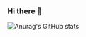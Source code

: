 ### Hi there 👋

![Anurag's GitHub stats](https://github-readme-stats.vercel.app/api?username=rayanemarusca&show_icons=true&theme=radical)

<!--
**rayanemarusca/rayanemarusca** is a ✨ _special_ ✨ repository because its `README.md` (this file) appears on your GitHub profile.

Here are some ideas to get you started:

- 🔭 I’m currently working on ...
- 🌱 I’m currently learning ...
- 👯 I’m looking to collaborate on ...
- 🤔 I’m looking for help with ...
- 💬 Ask me about ...
- 📫 How to reach me: ...
- 😄 Pronouns: ...
- ⚡ Fun fact: ...
-->
